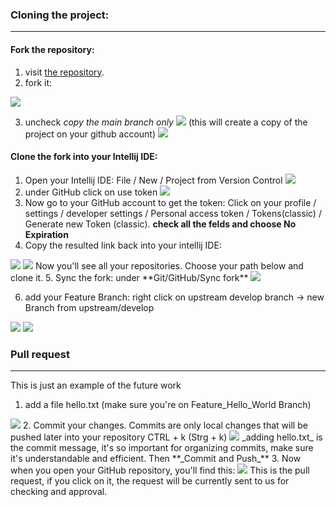 

### Cloning the project:
<hr/>

#### Fork the repository:
1. visit <a href="https://github.com/Shaco74/SWE-MehrMarkt" target="_blank"> the repository</a>.
2. fork it:
 <img src="../../static/img/Git Clone Tutorial/Fork.png"/>
 
3. uncheck *copy the main branch only*
   <img src="../../static/img/Git Clone Tutorial/copy all branches.png"/>
   (this will create a copy of the project on your github account)
   <img src="../../static/img/Git Clone Tutorial/Fork result.png"/>


#### Clone the fork into your Intellij IDE:

1. Open your Intellij IDE:
 File / New / Project from Version Control
   <img src="../../static/img/Git Clone Tutorial/version control.png"/>
2. under GitHub click on use token
   <img src="../../static/img/Git Clone Tutorial/use token.png"/>
3. Now go to your GitHub account to get the token:
Click on your profile / settings / developer settings / Personal access token / Tokens(classic) / Generate new Token (classic).
**check all the felds and choose No Expiration**
4. Copy the resulted link back into your intellij IDE:
 <img src="../../static/img/Git Clone Tutorial/token.png"/>
<img src="../../static/img/Git Clone Tutorial/cloning from intellij.png"/>
Now you'll see all your repositories. Choose your path below and clone it.
5. Sync the fork: under **Git/GitHub/Sync fork**
<img src="../../static/img/Git Clone Tutorial/Sync fork.png"/>

6. add your Feature Branch:
right click on upstream develop branch -> new Branch from upstream/develop
<img src="../../static/img/Git Clone Tutorial/Feature branch.png"/>
   <img src="../../static/img/Git Clone Tutorial/Feature branch Hello World.png"/>


### Pull request


<hr/>
This is just an example of the future work

1. add a file hello.txt (make sure you're on Feature_Hello_World Branch)
<img src="../../static/img/Git Clone Tutorial/hello.txt.png"/>
2. Commit your changes. Commits are only local changes that will be pushed later into your repository
CTRL + k (Strg + k) 
<img src="../../static/img/Git Clone Tutorial/commit.png" /> 
_adding hello.txt_ is the commit message, it's so important for organizing commits, make sure it's understandable and efficient.
Then **_Commit and Push_**
3. Now when you open your GitHub repository, you'll find this:
<img src="../../static/img/Git Clone Tutorial/compare and pull request.png"/>
This is the pull request, if you click on it, the request will be currently sent to us for checking and approval. 
